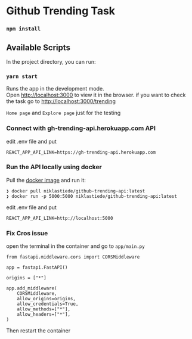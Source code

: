 # Github Trending Task
### `npm install`

## Available Scripts

In the project directory, you can run:

### `yarn start`

Runs the app in the development mode.\
Open [http://localhost:3000](http://localhost:3000) to view it in the browser. if you want to check the task go to
[http://localhost:3000/trending](http://localhost:3000/trending)

`Home page` and `Explore page` just for the testing

### Connect with gh-trending-api.herokuapp.com API

edit .env file and put

`REACT_APP_API_LINK=https://gh-trending-api.herokuapp.com`

### Run the API locally using docker

Pull the [docker image](https://hub.docker.com/r/niklastiede/github-trending-api) and run it:

```
❯ docker pull niklastiede/github-trending-api:latest
❯ docker run -p 5000:5000 niklastiede/github-trending-api:latest
```

edit .env file and put

`REACT_APP_API_LINK=http://localhost:5000`

### Fix Cros issue

open the terminal in the container and go to `app/main.py`

```
from fastapi.middleware.cors import CORSMiddleware

app = fastapi.FastAPI()

origins = ["*"]

app.add_middleware(
    CORSMiddleware,
    allow_origins=origins,
    allow_credentials=True,
    allow_methods=["*"],
    allow_headers=["*"],
)
```

Then restart the container

